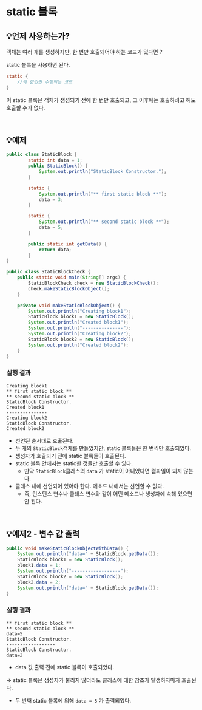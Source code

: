 # static 블록

## 💡언제 사용하는가?

객체는 여러 개를 생성하지만, 한 번만 호출되어야 하는 코드가 있다면 ?

static 블록을 사용하면 된다.

```java
static {
	//딱 한번만 수행되는 코드
}
```

이 static 블록은 객체가 생성되기 전에 한 번만 호출되고, 그 이후에는 호출하려고 해도 호출할 수가 없다.

<br>

## 💡예제

```java
public class StaticBlock {
		static int data = 1;
		public StaticBlock() {
			System.out.println("StaticBlock Constructor.");
		}

		static {
			System.out.println("** first static block **");
			data = 3;
		}

		static {
			System.out.println("** second static block **");
			data = 5;
		}

		public static int getData() {
			return data;
		}
}
```

```java
public class StaticBlockCheck {
    public static void main(String[] args) {
        StaticBlockCheck check = new StaticBlockCheck();
        check.makeStaticBlockObject();
    }

    private void makeStaticBlockObject() {
        System.out.println("Creating block1");
        StaticBlock block1 = new StaticBlock();
        System.out.println("Created block1");
        System.out.println("---------------");
        System.out.println("Creating block2");
        StaticBlock block2 = new StaticBlock();
        System.out.println("Created block2");
    }
}
```

### 실행 결과

```
Creating block1
** first static block **
** second static block **
StaticBlock Constructor.
Created block1
---------------
Creating block2
StaticBlock Constructor.
Created block2
```

- 선언된 순서대로 호출된다.
- 두 개의 `StaticBlock`객체를 만들었지만, static 블록들은 한 번씩만 호출되었다.
- 생성자가 호출되기 전에 static 블록들이 호출된다.
- static 블록 안에서는 static한 것들만 호출할 수 있다.
    - 만약 `StaticBlock`클래스의 `data` 가 static이 아니었다면 컴파일이 되지 않는다.
- 클래스 내에 선언되어 있어야 한다. 메소드 내에서는 선언할 수 없다.
    - 즉, 인스턴스 변수나 클래스 변수와 같이 어떤 메소드나 생성자에 속해 있으면 안 된다.

<br>

## 💡예제2  - 변수 값 출력
```java
public void makeStaticBlockObjectWithData() {
    System.out.println("data=" + StaticBlock.getData());
    StaticBlock block1 = new StaticBlock();
    block1.data = 1;
    System.out.println("------------------");
    StaticBlock block2 = new StaticBlock();
    block2.data = 2;
    System.out.println("data=" + StaticBlock.getData());
}
```

### 실행 결과

```
** first static block **
** second static block **
data=5
StaticBlock Constructor.
------------------
StaticBlock Constructor.
data=2
```

- data 값 출력 전에 static 블록이 호출되었다.

→ static 블록은 생성자가 불리지 않더라도 클래스에 대한 참조가 발생하자마자 호출된다.

- 두 번째 static 블록에 의해 `data = 5` 가 출력되었다.